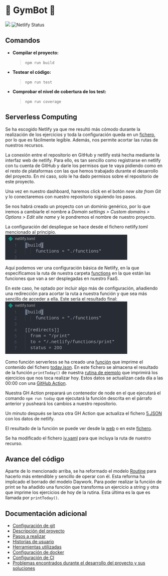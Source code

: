 # :muscle: GymBot :muscle:

![](https://travis-ci.com/torchu/GymBot.svg?branch=master)
![Netlify Status](https://api.netlify.com/api/v1/badges/50a95e48-efd0-46b7-a053-dd6869f195cf/deploy-status)

## Comandos

- **Compilar el proyecto:**
  > `npm run build`
- **Testear el código:**
  > `npm run test`
- **Comprobar el nivel de cobertura de los test:**
  > `npm run coverage`

## Serverless Computing

Se ha escogido Netlify ya que me resultó más cómodo durante la realización de los ejercicios y toda la configuración queda en un [fichero](netlify.toml), por lo que es fácilmente legible. Además, nos permite acortar las rutas de nuestros recursos.

La conexión entre el repositorio en GitHub y netlify está hecha mediante la interfaz web de netlify. Para ello, es tan sencillo como registrarse en netlify con tu cuenta de GitHub y darle los permisos que te vaya pidiendo como en el resto de plataformas con las que hemos trabajado durante el desarrollo del proyecto. En mi caso, solo le ha dado permisos sobre el repositorio de este proyecto.

Una vez en nuestro dashboard, haremos click en el botón _new site from Git_ y lo conectaremos con nuestro repositorio siguiendo los pasos.

Se nos habrá creado un proyecto con un dominio genérico, por lo que iremos a cambiarle el nombre a _Domain settings > Custom domains > Options > Edit site name_ y le pondremos el nombre de nuestro proyecto.

La configuración del despliegue se hace desde el fichero netlify.toml mencionado al principio.
![](docs/img/basic-netlify-conf.png)

Aquí podemos ver una configuración básica de Netlify, en la que especificamos la ruta de nuestra carpeta [functions](functions) en la que están las funciones que van a ser desplegadas en nuestro FaaS.

En este caso, he optado por incluir algo más de configuración, añadiendo una redirección para acortar la ruta a nuestra función y que sea más sencillo de acceder a ella. Este sería el resultado final:
![](docs/img/final-netlify-conf.png)

Como función serverless se ha creado una [función](functions/print.js) que imprime el contenido del fichero [today.json](functions/today.json). En este fichero se almacena el resultado de la función `printToday()` de nuestra [rutina de ejemplo](assets/example_routine.ts) que imprimirá los ejercicios que nos toca realizar hoy. Estos datos se actualizan cada día a las 00:00 con una [GitHub Action](.github/workflows/updateToday.yml).

Nuestra GH Action preparará un contenedor de node en el que ejecutará el comando `npm run today` que ejecutará la función descrita en el párrafo anterior y pusheará los cambios a nuestro repositorio.

Un minuto después se lanza otra GH Action que actualiza el fichero [5.JSON](5.json) con los datos de netlify.

El resultado de la función se puede ver desde la [web](https://gymbot.netlify.app/print) o en este [fichero](5.json).

Se ha modificado el fichero [iv.yaml](iv.yaml) para que incluya la ruta de nuestro recurso.

## Avance del código

Aparte de lo mencionado arriba, se ha reformado el modelo [Routine](src/models/routine.ts) para hacerlo más entendible y sencillo de operar con él. Esta reforma ha implicado el borrado del modelo Daywork. Para poder realizar la función de print se ha añadido una función que transforma un ejercicio a string y otra que imprime los ejercicios de hoy de la rutina. Esta última es la que es llamada por `printToday()`.

## Documentación adicional

- [Configuración de git](docs/git-config.md)
- [Descripción del proyecto](docs/descripcion.md)
- [Pasos a realizar](docs/pasos.md)
- [Historias de usuario](docs/hu.md)
- [Herramientas utilizadas](docs/herramientas.md)
- [Configuración de docker](docs/docker.md)
- [Configuración de CI](docs/ci.md)
- [Problemas encontrados durante el desarrollo del proyecto y sus soluciones](docs/errors.md)
